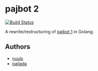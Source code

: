 # pajbot 2

[![Build Status](https://travis-ci.org/pajlada/pajbot2.svg?branch=master)](https://travis-ci.org/pajlada/pajbot2)

A rewrite/restructuring of [pajbot 1](https://github.com/pajlada/pajbot) in Golang.

## Authors
 * [nuuls](https://github.com/nuuls)
 * [pajlada](https://github.com/pajlada)
